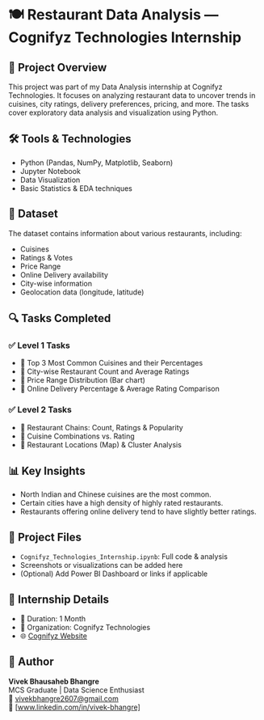 # 🍽️ Restaurant Data Analysis — Cognifyz Technologies Internship

## 📝 Project Overview
This project was part of my Data Analysis internship at Cognifyz Technologies. It focuses on analyzing restaurant data to uncover trends in cuisines, city ratings, delivery preferences, pricing, and more. The tasks cover exploratory data analysis and visualization using Python.

## 🛠️ Tools & Technologies
- Python (Pandas, NumPy, Matplotlib, Seaborn)
- Jupyter Notebook
- Data Visualization
- Basic Statistics & EDA techniques

## 📂 Dataset
The dataset contains information about various restaurants, including:
- Cuisines
- Ratings & Votes
- Price Range
- Online Delivery availability
- City-wise information
- Geolocation data (longitude, latitude)

## 🔍 Tasks Completed

### ✅ Level 1 Tasks
- 🔸 Top 3 Most Common Cuisines and their Percentages
- 🔸 City-wise Restaurant Count and Average Ratings
- 🔸 Price Range Distribution (Bar chart)
- 🔸 Online Delivery Percentage & Average Rating Comparison

### ✅ Level 2 Tasks
- 🔸 Restaurant Chains: Count, Ratings & Popularity
- 🔸 Cuisine Combinations vs. Rating
- 🔸 Restaurant Locations (Map) & Cluster Analysis

## 📊 Key Insights
- North Indian and Chinese cuisines are the most common.
- Certain cities have a high density of highly rated restaurants.
- Restaurants offering online delivery tend to have slightly better ratings.

## 📎 Project Files
- `Cognifyz_Technologies_Internship.ipynb`: Full code & analysis
- Screenshots or visualizations can be added here
- (Optional) Add Power BI Dashboard or links if applicable

## 📜 Internship Details
- 📅 Duration: 1 Month
- 🏢 Organization: Cognifyz Technologies
- 🌐 [Cognifyz Website](http://www.cognifyz.com)

## 📌 Author
**Vivek Bhausaheb Bhangre**  
MCS Graduate | Data Science Enthusiast  
📧 vivekbhangre2607@gmail.com  
🔗 [www.linkedin.com/in/vivek-bhangre]

